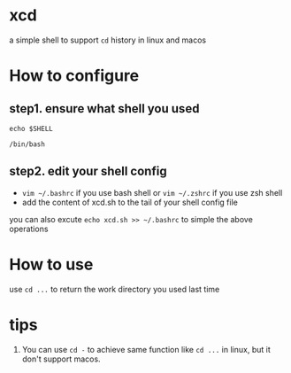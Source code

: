 # xcd
a simple shell to support `cd` history in linux and macos
# How to configure
## step1. ensure what shell you used
```
echo $SHELL
```
```
/bin/bash
```
## step2. edit your shell config
* `vim ~/.bashrc` if you use bash shell or `vim ~/.zshrc` if you use zsh shell
* add the content of xcd.sh to the tail of your shell config file  

you can also excute `echo xcd.sh >> ~/.bashrc` to simple the above operations
# How to use
use `cd ...` to return the work directory you used last time

# tips
1. You can use `cd -` to achieve same function like `cd ...` in linux, but it don't support macos.
